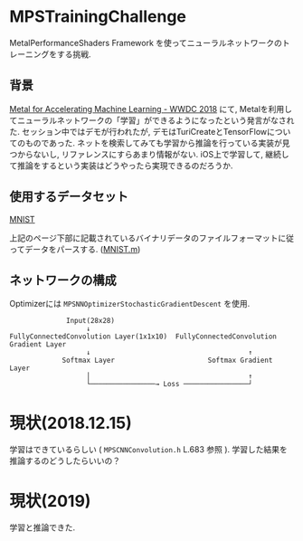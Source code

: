 # MPSTrainingChallenge

MetalPerformanceShaders Framework を使ってニューラルネットワークのトレーニングをする挑戦.

## 背景

[Metal for Accelerating Machine Learning - WWDC 2018](https://developer.apple.com/videos/play/wwdc2018/609/) にて, Metalを利用してニューラルネットワークの「学習」ができるようになったという発言がなされた. セッション中ではデモが行われたが, デモはTuriCreateとTensorFlowについてのものであった. ネットを検索してみても学習から推論を行っている実装が見つからないし, リファレンスにすらあまり情報がない. iOS上で学習して, 継続して推論をするという実装はどうやったら実現できるのだろうか.

## 使用するデータセット

[MNIST](http://yann.lecun.com/exdb/mnist/)

上記のページ下部に記載されているバイナリデータのファイルフォーマットに従ってデータをパースする.  ([MNIST.m](https://github.com/naru-jpn/MPSTrainingChallenge/blob/master/Training/MNIST/MNIST.m))

## ネットワークの構成

Optimizerには `MPSNNOptimizerStochasticGradientDescent` を使用.

```
              Input(28x28)
                   ↓
FullyConnectedConvolution Layer(1x1x10)  FullyConnectedConvolution Gradient Layer
                   ↓                                       ↑
             Softmax Layer                       Softmax Gradient Layer
                   │                                       ↑
                   └────────────────→ Loss ────────────────┘
```

# 現状(2018.12.15)

学習はできているらしい ( `MPSCNNConvolution.h` L.683 参照 ).
学習した結果を推論するのどうしたらいいの？

# 現状(2019)

学習と推論できた.
